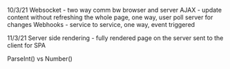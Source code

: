 10/3/21
Websocket - two way comm bw browser and server
AJAX - update content without refreshing the whole page, one way, user poll server for changes
Webhooks - service to service, one way, event triggered

11/3/21
Server side rendering - fully rendered page on the server sent to the client for SPA

ParseInt() vs Number()
